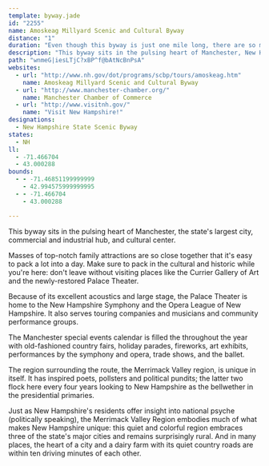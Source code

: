 ```yaml
---
template: byway.jade
id: "2255"
name: Amoskeag Millyard Scenic and Cultural Byway
distance: "1"
duration: "Even though this byway is just one mile long, there are so many things to see and do along this byway that you could really take a couple of days."
description: "This byway sits in the pulsing heart of Manchester, New Hampshire's largest city, commercial and industrial hub, and cultural center."
path: "wnmeG|iesLTjC?xBP^f@bAtNcBnPsA"
websites: 
  - url: "http://www.nh.gov/dot/programs/scbp/tours/amoskeag.htm"
    name: Amoskeag Millyard Scenic and Cultural Byway
  - url: "http://www.manchester-chamber.org/"
    name: Manchester Chamber of Commerce
  - url: "http://www.visitnh.gov/"
    name: "Visit New Hampshire!"
designations: 
  - New Hampshire State Scenic Byway
states: 
  - NH
ll: 
  - -71.466704
  - 43.000288
bounds: 
  - - -71.46851199999999
    - 42.994575999999995
  - - -71.466704
    - 43.000288

---
```


This byway sits in the pulsing heart of Manchester, the state's largest city, commercial and industrial hub, and cultural center.

Masses of top-notch family attractions are so close together
that it's easy to pack a lot into a day. Make sure to pack in the cultural and historic while you're here: don't leave without visiting places like the Currier Gallery of Art and the newly-restored Palace Theater.

Because of its excellent acoustics and large stage, the Palace
Theater is home to the New Hampshire Symphony and the Opera League of New Hampshire. It also serves touring companies and musicians and community performance groups.

The Manchester special events calendar is filled the throughout the year with old-fashioned country fairs, holiday parades, fireworks, art exhibits, performances by the symphony and opera, trade shows, and the ballet.

The region surrounding the route, the Merrimack Valley region,
is unique in itself. It has inspired poets, pollsters and political pundits; the latter two flock here every four years looking to New Hampshire as the bellwether in the presidential primaries.

Just as New Hampshire's residents offer insight into
national psyche (politically speaking), the Merrimack Valley Region embodies much of what makes New Hampshire unique: this quiet and colorful region embraces three of the state's major cities and remains surprisingly rural. And in many places, the heart of a city and a dairy farm with its quiet country roads are within ten driving minutes of each other.
